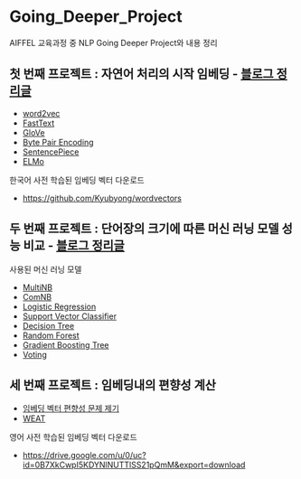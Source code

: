 # Going_Deeper_Project
AIFFEL 교육과정 중 NLP Going Deeper Project와 내용 정리

## 첫 번째 프로젝트 : 자연어 처리의 시작 임베딩 - [블로그 정리글](https://sda96.github.io/2021-12/NLP_1day)
- [word2vec](https://arxiv.org/pdf/1301.3781.pdf)
- [FastText](https://arxiv.org/pdf/1607.04606.pdf)
- [GloVe](https://nlp.stanford.edu/pubs/glove.pdf)
- [Byte Pair Encoding](https://arxiv.org/pdf/1508.07909.pdf)
- [SentencePiece](https://arxiv.org/pdf/1808.06226.pdf)
- [ELMo](https://arxiv.org/pdf/1802.05365.pdf)

한국어 사전 학습된 임베딩 벡터 다운로드
- https://github.com/Kyubyong/wordvectors


## 두 번째 프로젝트 : 단어장의 크기에 따른 머신 러닝 모델 성능 비교 - [블로그 정리글](https://sda96.github.io/2021-12/machine_learning_models_preview)
사용된 머신 러닝 모델
- [MultiNB](https://www.youtube.com/watch?v=3JWLIV3NaoQ)
- [ComNB](https://scikit-learn.org/stable/modules/generated/sklearn.naive_bayes.ComplementNB.html)
- [Logistic Regression](https://sda96.github.io/2021-10/classification_problem)
- [Support Vector Classifier](https://blog.naver.com/tjdudwo93/221051481147)
- [Decision Tree](https://datascienceschool.net/03%20machine%20learning/12.01%20%EC%9D%98%EC%82%AC%EA%B2%B0%EC%A0%95%EB%82%98%EB%AC%B4.html)
- [Random Forest](https://www.tibco.com/reference-center/what-is-a-random-forest)
- [Gradient Boosting Tree](https://bkshin.tistory.com/entry/%EB%A8%B8%EC%8B%A0%EB%9F%AC%EB%8B%9D-15-Gradient-Boost)
- [Voting](https://stats.stackexchange.com/questions/349540/hard-voting-soft-voting-in-ensemble-based-methods)

## 세 번째 프로젝트 : 임베딩내의 편향성 계산
- [임베딩 벡터 편향성 문제 제기](https://arxiv.org/pdf/1607.06520.pdf)
- [WEAT](https://arxiv.org/pdf/1608.07187.pdf)

영어 사전 학습된 임베딩 벡터 다운로드
- https://drive.google.com/u/0/uc?id=0B7XkCwpI5KDYNlNUTTlSS21pQmM&export=download
